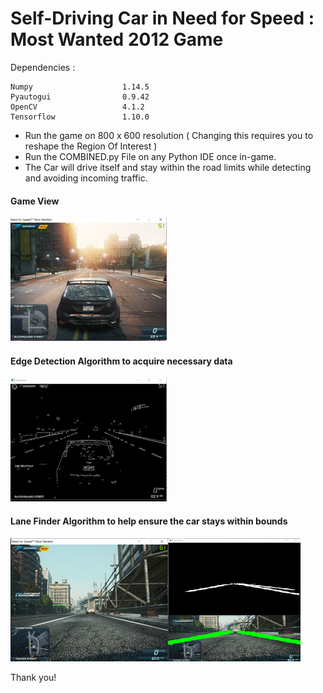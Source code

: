 # Self-Driving Car in Need for Speed : Most Wanted 2012 Game

Dependencies : 

```
Numpy                    1.14.5
Pyautogui                0.9.42
OpenCV                   4.1.2
Tensorflow               1.10.0
```

+ Run the game on 800 x 600 resolution ( Changing this requires you to reshape the Region Of Interest )
+ Run the COMBINED.py File on any Python IDE once in-game.
+ The Car will drive itself and stay within the road limits while detecting and avoiding incoming traffic.


#### Game View 

![Image 1](View.png)


#### Edge Detection Algorithm to acquire necessary data

![Image 2](Edges.png)


#### Lane Finder Algorithm to help ensure the car stays within bounds

![Image 3](LaneDetect.png)

Thank you!
